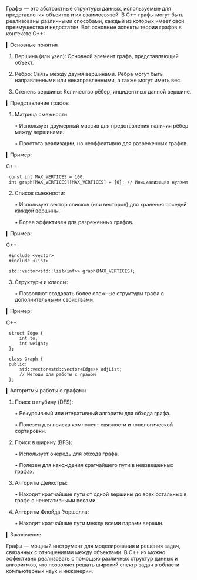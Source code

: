 Графы — это абстрактные структуры данных, используемые для представления объектов и их взаимосвязей. В C++ графы могут быть реализованы различными способами, каждый из которых имеет свои преимущества и недостатки. Вот основные аспекты теории графов в контексте C++:

▎Основные понятия

1. Вершина (или узел): Основной элемент графа, представляющий объект.

2. Ребро: Связь между двумя вершинами. Рёбра могут быть направленными или ненаправленными, а также могут иметь вес.

3. Степень вершины: Количество рёбер, инцидентных данной вершине.

▎Представление графов

1. Матрица смежности:

   • Использует двумерный массив для представления наличия рёбер между вершинами.

   • Простота реализации, но неэффективно для разреженных графов.

▎Пример:
     
C++

     const int MAX_VERTICES = 100;
     int graph[MAX_VERTICES][MAX_VERTICES] = {0}; // Инициализация нулями
     

2. Список смежности:

   • Использует вектор списков (или векторов) для хранения соседей каждой вершины.

   • Более эффективен для разреженных графов.

▎Пример:
     
C++

     #include <vector>
     #include <list>

     std::vector<std::list<int>> graph(MAX_VERTICES);
     

3. Структуры и классы:

   • Позволяют создавать более сложные структуры графа с дополнительными свойствами.

▎Пример:
     
C++

     struct Edge {
         int to;
         int weight;
     };

     class Graph {
     public:
         std::vector<std::vector<Edge>> adjList;
         // Методы для работы с графом
     };
     

▎Алгоритмы работы с графами

1. Поиск в глубину (DFS):

   • Рекурсивный или итеративный алгоритм для обхода графа.

   • Полезен для поиска компонент связности и топологической сортировки.

2. Поиск в ширину (BFS):

   • Использует очередь для обхода графа.

   • Полезен для нахождения кратчайшего пути в невзвешенных графах.

3. Алгоритм Дейкстры:

   • Находит кратчайшие пути от одной вершины до всех остальных в графе с ненегативными весами.

4. Алгоритм Флойда-Уоршелла:

   • Находит кратчайшие пути между всеми парами вершин.


▎Заключение

Графы — мощный инструмент для моделирования и решения задач, связанных с отношениями между объектами. В C++ их можно эффективно реализовать с помощью различных структур данных и алгоритмов, что позволяет решать широкий спектр задач в области компьютерных наук и инженерии.
